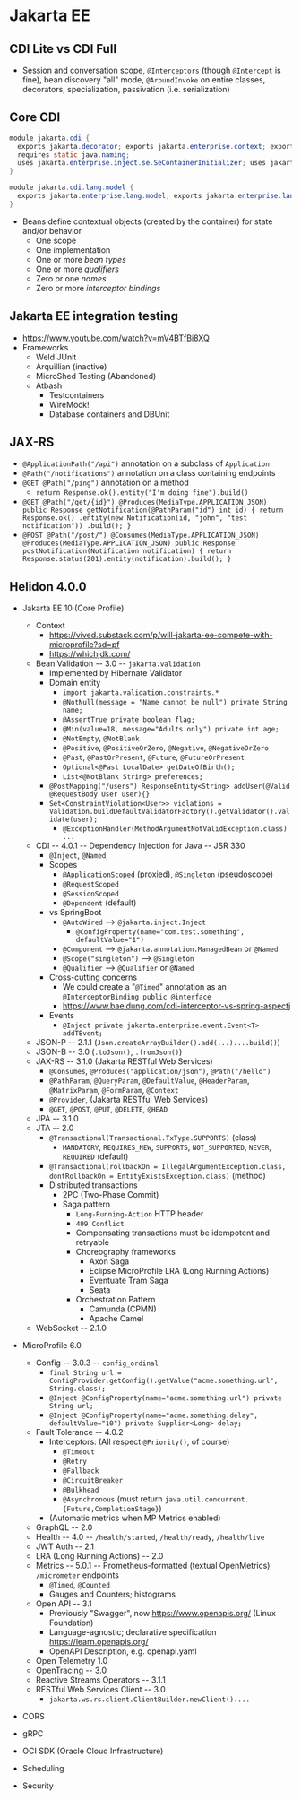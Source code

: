 # Jakarta EE

## CDI Lite vs CDI Full

- Session and conversation scope, `@Interceptors` (though `@Intercept` is fine), bean discovery "all" mode, `@AroundInvoke` on entire classes, decorators, specialization, passivation (i.e. serialization)

## Core CDI

```java
module jakarta.cdi {
  exports jakarta.decorator; exports jakarta.enterprise.context; exports jakarta.enterprise.context.control; exports jakarta.enterprise.context.spi; exports jakarta.enterprise.event; exports jakarta.enterprise.inject; exports jakarta.enterprise.inject.build.compatible.spi; exports jakarta.enterprise.inject.literal; exports jakarta.enterprise.inject.se; exports jakarta.enterprise.inject.spi; exports jakarta.enterprise.inject.spi.configurator; exports jakarta.enterprise.util; requires transitive jakarta.annotation; requires transitive jakarta.interceptor; requires transitive jakarta.cdi.lang.model; requires transitive jakarta.inject; requires static jakarta.el;
  requires static java.naming;
  uses jakarta.enterprise.inject.se.SeContainerInitializer; uses jakarta.enterprise.inject.spi.CDIProvider; uses jakarta.enterprise.inject.build.compatible.spi.BuildServices;
}

module jakarta.cdi.lang.model {
  exports jakarta.enterprise.lang.model; exports jakarta.enterprise.lang.model.declarations; exports jakarta.enterprise.lang.model.types;
}
```

- Beans define contextual objects (created by the container) for state and/or behavior
  - One scope
  - One implementation
  - One or more _bean types_
  - One or more _qualifiers_
  - Zero or one _names_
  - Zero or more _interceptor bindings_

## Jakarta EE integration testing

- <https://www.youtube.com/watch?v=mV4BTfBi8XQ>
- Frameworks
  - Weld JUnit
  - Arquillian (inactive)
  - MicroShed Testing (Abandoned)
  - Atbash
    - Testcontainers
    - WireMock!
    - Database containers and DBUnit

## JAX-RS

- `@ApplicationPath("/api")` annotation on a subclass of `Application`
- `@Path("/notifications")` annotation on a class containing endpoints
- `@GET @Path("/ping")` annotation on a method
  - `return Response.ok().entity("I'm doing fine").build()`
- `@GET @Path("/get/{id}") @Produces(MediaType.APPLICATION_JSON) public Response getNotification(@PathParam("id") int id) { return Response.ok() .entity(new Notification(id, "john", "test notification")) .build(); }`
- `@POST @Path("/post/") @Consumes(MediaType.APPLICATION_JSON) @Produces(MediaType.APPLICATION_JSON) public Response postNotification(Notification notification) { return Response.status(201).entity(notification).build(); }`

## Helidon 4.0.0

- Jakarta EE 10 (Core Profile)
  - Context
    - <https://vived.substack.com/p/will-jakarta-ee-compete-with-microprofile?sd=pf>
    - <https://whichjdk.com/>
  - Bean Validation -- 3.0 -- `jakarta.validation`
    - Implemented by Hibernate Validator
    - Domain entity
      - `import jakarta.validation.constraints.*`
      - `@NotNull(message = "Name cannot be null") private String name;`
      - `@AssertTrue private boolean flag;`
      - `@Min(value=18, message="Adults only") private int age;`
      - `@NotEmpty`, `@NotBlank`
      - `@Positive`, `@PositiveOrZero`, `@Negative`, `@NegativeOrZero`
      - `@Past`, `@PastOrPresent`, `@Future`, `@FutureOrPresent`
      - `Optional<@Past LocalDate> getDateOfBirth();`
      - `List<@NotBlank String> preferences;`
    - `@PostMapping("/users") ResponseEntity<String> addUser(@Valid @RequestBody User user){}`
    - `Set<ConstraintViolation<User>> violations = Validation.buildDefaultValidatorFactory().getValidator().validate(user);`
      - `@ExceptionHandler(MethodArgumentNotValidException.class) ...`
  - CDI -- 4.0.1 -- Dependency Injection for Java -- JSR 330
    - `@Inject`, `@Named`, 
    - Scopes
      - `@ApplicationScoped` (proxied), `@Singleton` (pseudoscope)
      - `@RequestScoped`
      - `@SessionScoped`
      - `@Dependent` (default)
    - vs SpringBoot
      - `@AutoWired` --> `@jakarta.inject.Inject`
        - `@ConfigProperty(name="com.test.something", defaultValue="1")`
      - `@Component` --> `@jakarta.annotation.ManagedBean` or `@Named`
      - `@Scope("singleton")` --> `@Singleton`
      - `@Qualifier` --> `@Qualifier` or `@Named`
    - Cross-cutting concerns
      - We could create a "`@Timed`" annotation as an `@InterceptorBinding public @interface`
      - <https://www.baeldung.com/cdi-interceptor-vs-spring-aspectj>
    - Events
      - `@Inject private jakarta.enterprise.event.Event<T> addTEvent;`
  - JSON-P -- 2.1.1 (`Json.createArrayBuilder().add(...)....build()`)
  - JSON-B -- 3.0 (`.toJson()`, `.fromJson()`)
  - JAX-RS -- 3.1.0 (Jakarta RESTful Web Services)
    - `@Consumes`, `@Produces("application/json")`, `@Path("/hello")`
    - `@PathParam`, `@QueryParam`, `@DefaultValue`, `@HeaderParam`, `@MatrixParam`, `@FormParam`, `@Context`
    - `@Provider`, (Jakarta RESTful Web Services)
    - `@GET`, `@POST`, `@PUT`, `@DELETE`, `@HEAD`
  - JPA -- 3.1.0
  - JTA -- 2.0
    - `@Transactional(Transactional.TxType.SUPPORTS)` (class)
      - `MANDATORY`, `REQUIRES_NEW`, `SUPPORTS`, `NOT_SUPPORTED`, `NEVER`, `REQUIRED` (default) 
    - `@Transactional(rollbackOn = IllegalArgumentException.class, dontRollbackOn = EntityExistsException.class)` (method)
    - Distributed transactions
      - 2PC (Two-Phase Commit) 
      - Saga pattern
        - `Long-Running-Action` HTTP header
        - `409 Conflict`
        - Compensating transactions must be idempotent and retryable
        - Choreography frameworks
          - Axon Saga
          - Eclipse MicroProfile LRA (Long Running Actions)
          - Eventuate Tram Saga
          - Seata
        - Orchestration Pattern
          - Camunda (CPMN)
          - Apache Camel
  - WebSocket -- 2.1.0 
- MicroProfile 6.0
  - Config -- 3.0.3 -- `config_ordinal`
    - `final String url = ConfigProvider.getConfig().getValue("acme.something.url", String.class);`
    - `@Inject @ConfigProperty(name="acme.something.url") private String url;`
    - `@Inject @ConfigProperty(name="acme.something.delay", defaultValue="10") private Supplier<Long> delay;`
  - Fault Tolerance -- 4.0.2
    - Interceptors: (All respect `@Priority()`, of course)
      - `@Timeout`
      - `@Retry`
      - `@Fallback`
      - `@CircuitBreaker`
      - `@Bulkhead`
      - `@Asynchronous` (must return `java.util.concurrent.{Future,CompletionStage}`)
    - (Automatic metrics when MP Metrics enabled)
  - GraphQL -- 2.0
  - Health -- 4.0 -- `/health/started`, `/health/ready`, `/health/live`
  - JWT Auth -- 2.1
  - LRA (Long Running Actions) -- 2.0
  - Metrics -- 5.0.1 -- Prometheus-formatted (textual OpenMetrics) `/micrometer` endpoints
    - `@Timed`, `@Counted`
    - Gauges and Counters; histograms
  - Open API -- 3.1
    - Previously "Swagger", now <https://www.openapis.org/> (Linux Foundation)
    - Language-agnostic; declarative specification <https://learn.openapis.org/>
    - OpenAPI Description, e.g. openapi.yaml
  - Open Telemetry 1.0
  - OpenTracing -- 3.0
  - Reactive Streams Operators -- 3.1.1
  - RESTful Web Services Client -- 3.0
    - `jakarta.ws.rs.client.ClientBuilder.newClient()....`

- CORS
- gRPC
- OCI SDK (Oracle Cloud Infrastructure)
- Scheduling
- Security